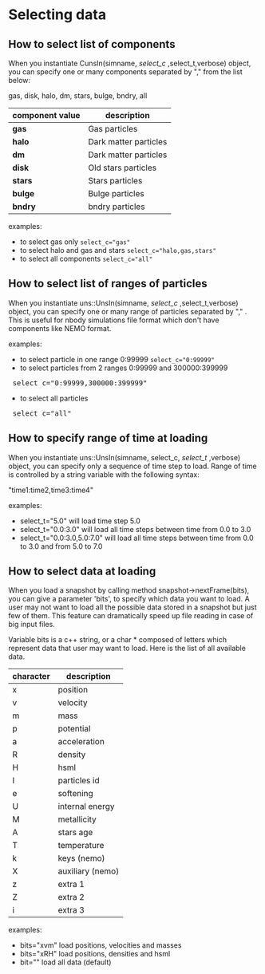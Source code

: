 # Selecting data

## How to select list of components

When you instantiate CunsIn(simname, *select_c* ,select_t,verbose) object, you can specify one or many components separated by "," from the list below:

 gas, disk, halo, dm, stars, bulge, bndry, all

| component value   | description |
| --- | --- |
| **gas** | Gas particles |
| **halo** | Dark matter particles |
| **dm**   | Dark matter particles |
| **disk** | Old stars particles |
| **stars** | Stars particles |
| **bulge** | Bulge particles |
| **bndry** | bndry particles |

examples:
* to select gas only
 `select_c="gas"`
* to select halo and gas and stars
 `select_c="halo,gas,stars"`
* to select all components
 `select_c="all"`

## How to select list of ranges of particles

When you instantiate uns::UnsIn(simname, *select_c* ,select_t,verbose) object, you can specify one or many range of particles  separated by "," . This is useful for nbody simulations file format which don't have components like NEMO format.

examples:
* to select particle in one range 0:99999
  `select_c="0:99999"`
* to select particles from 2 ranges 0:99999 and 300000:399999
<pre> select_c="0:99999,300000:399999" </pre>
* to select all particles
<pre> select_c="all"</pre>

## How to specify range of time at loading

When you instantiate uns::UnsIn(simname, select_c, *select_t* ,verbose) object, you can specify only a sequence of time step to load. Range of time is controlled by a string variable with the following syntax:

  "time1:time2,time3:time4"

examples:
* select_t="5.0"
will load time step 5.0
* select_t="0.0:3.0"
will load all time steps between time from 0.0 to 3.0
* select_t="0.0:3.0,5.0:7.0"
will load all time steps between time from 0.0 to 3.0 and from 5.0 to 7.0


## How to select data at loading

When you load a snapshot by calling method snapshot->nextFrame(bits), you can give a parameter  'bits', to specify which data you want to load. A user may not want to load all the possible data stored in a snapshot but just few of them. This feature can dramatically speed up file reading in case of big input files.

Variable bits is a c++ string, or a char * composed of letters which represent data that user may want to load. Here is the list of all available data.

| character    |  description |
| --- | --- |
|  x                    |  position         |
|  v                    |  velocity         |
|  m                    |  mass         |
| p                    | potential |
| a                    | acceleration |
| R                   | density          |
| H                   | hsml |
| I                     | particles id  |
| e                   | softening |
| U                  | internal energy |
| M                  | metallicity |
| A                   | stars  age |
| T                   | temperature |
| k                    | keys (nemo) |
| X                   | auxiliary (nemo) |
| z                   | extra 1         |
| Z                  | extra 2 |
| i                   | extra 3 |

examples:
* bits="xvm"
load positions, velocities and masses
* bits="xRH"
load positions, densities and hsml
* bit="" 
load all data (default)




